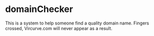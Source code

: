 domainChecker
=============
This is a system to help someone find a quality domain name. Fingers crossed,
Vircurve.com will never appear as a result.